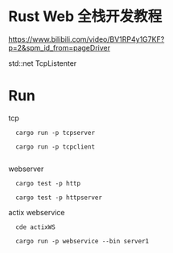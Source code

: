 # Rust Web 全栈开发教程
https://www.bilibili.com/video/BV1RP4y1G7KF?p=2&spm_id_from=pageDriver


std::net
TcpListenter 



# Run
tcp

```
  cargo run -p tcpserver

  cargo run -p tcpclient


```

webserver
```
  cargo test -p http

  cargo test -p httpserver
```

actix webservice
``` 
  cde actixWS
  
  cargo run -p webservice --bin server1
```